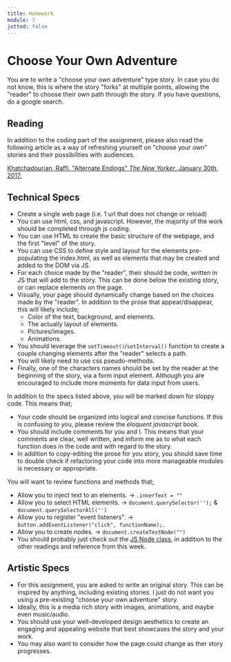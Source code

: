 ```yaml
---
title: Homework
module: 7
jotted: false
---
```


# Choose Your Own Adventure

You are to write a "choose your own adventure" type story. In case you do not know, this is where the story "forks" at multiple points, allowing the "reader" to choose their own path through the story. If you have questions, do a google search.

## Reading

In addition to the coding part of the assignment, please also read the following article as a way of refreshing yourself on "choose your own" stories and their possibilities with audiences.

[Khatchadourian, Raffi. "Alternate Endings" _The New Yorker_. January 30th, 2017.](http://www.newyorker.com/magazine/2017/01/30/alternate-endings)

## Technical Specs

- Create a single web page (i.e. 1 url that does not change or reload)
- You can use html, css, and javascript. However, the majority of the work should be completed through js coding.
- You can use HTML to create the basic structure of the webpage, and the first "level" of the story.
- You can use CSS to define style and layout for the elements pre-populating the index.html, as well as elements that may be created and added to the DOM via JS.
- For each choice made by the "reader", their should be code, written in JS that will add to the story. This can be done below the existing story, or can replace elements on the page.
- Visually, your page should dynamically change based on the choices made by the "reader". In addition to the prose that appear/disappear, this will likely include;
    - Color of the text, background, and elements.
    - The actually layout of elements.
    - Pictures/images.
    - Animations.
- You should leverage the `setTimeout()`/`setInterval()` function to create a couple changing elements after the "reader" selects a path.
- You will likely need to use css pseudo-methods.
- Finally, one of the characters names should be set by the reader at the beginning of the story, via a form input element. Although you are encouraged to include more moments for data input from users.


In addition to the specs listed above, you will be marked down for sloppy code. This means that;

- Your code should be organized into logical and concise functions. If this is confusing to you, please review the _eloquent javascript_ book.
- You should include comments for you and I. This means that your comments are clear, well written, and inform me as to what each function does in the code and with regard to the story.
- In addition to copy-editing the prose for you story, you should save time to double check if refactoring your code into more manageable modules is necessary or appropriate.


You will want to review functions and methods that;

- Allow you to inject text to an elements. -> `.innerText = ""`
- Allow you to select HTML elements. -> `document.querySelector('');` & `document.querySelectorAll('')`
- Allow you to register "event listeners". -> `button.addEventListener("click", functionName);`.
- Allow you to create nodes. -> `document.createTextNode("")`
- You should probably just check out the [JS Node class](https://developer.mozilla.org/en-US/docs/Web/API/Node), in addition to the other readings and reference from this week.

## Artistic Specs

- For this assignment, you are asked to write an original story. This can be inspired by anything, including existing stories. I just do not want you using a pre-existing "choose your own adventure" story.
- Ideally, this is a media rich story with images, animations, and maybe even music/audio.
- You should use your well-developed design aesthetics to create an engaging and appealing website that best showcases the story and your work.
- You may also want to consider how the page could change as ther story progresses. 
